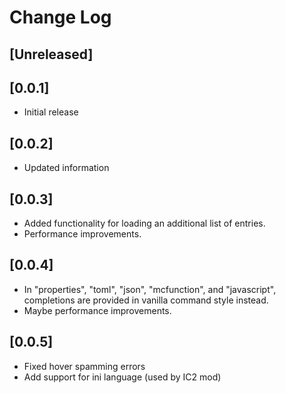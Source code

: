 # Change Log

## [Unreleased]

## [0.0.1]
- Initial release

## [0.0.2]
- Updated information

## [0.0.3]
- Added functionality for loading an additional list of entries.
- Performance improvements.

## [0.0.4]
- In "properties", "toml", "json", "mcfunction", and "javascript", completions are provided in vanilla command style instead.
- Maybe performance improvements.

## [0.0.5]
- Fixed hover spamming errors
- Add support for ini language (used by IC2 mod)
